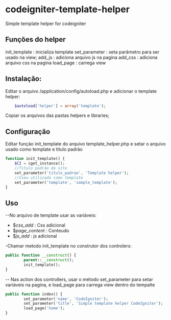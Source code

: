 # codeigniter-template-helper
Simple template helper for codeigniter

## Funções do helper
init_template : inicializa template
set_parameter : seta parâmetro para ser usado na view;
add_js : adiciona arquivo js na pagina
add_css : adiciona arquivo css na pagina
load_page : carrega view

##	Instalação:

Editar o arquivo /application/config/autoload.php e adicionar o template helper:
```php
	$autoload['helper'] = array('template');
```
Copiar os arquivos das pastas helpers e libraries;

## Configuração

Editar função init_template do arquivo template_helper.php e setar o arquivo usado como template e titulo padrão

```php
function init_template() {
	$CI = &get_instance();
    //Titulo padrão do site
	set_parameter('titulo_padrao', 'Template helper');    
    //View utilizada como template
	set_parameter('template', 'sample_template');
}
```
## Uso

--No arquivo de template usar as variáveis:
* $_css_add_ : Css adicional
* $_page_content_ : Conteudo
* $_js_add_ : js adicional

-Chamar metodo init_template no construtor dos controlers:
```php
public function __construct() {
        parent::__construct();
        init_template();
}
```

-- Nas action dos controllers, usar o método set_parameter para setar variáveis na pagina, e load_page para carrega view dentro do tempalte
```php
public function index() {
        set_parameter('name', 'CodeIgniter');
        set_parameter('title', 'Simple template helper CodeIgniter');
        load_page('home');
}
```